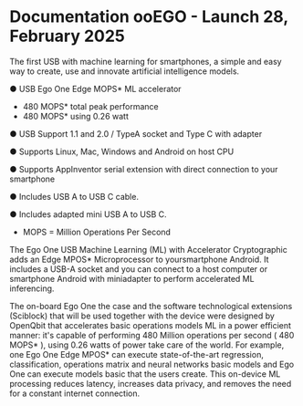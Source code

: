 # Documentation ooEGO - Launch 28, February 2025
The first USB with machine learning for smartphones, a simple and 
easy way to create, use and innovate artificial intelligence models.

● USB Ego One Edge MOPS* ML accelerator
- 480 MOPS* total peak performance
- 480 MOPS* using 0.26 watt
  
● USB Support 1.1 and 2.0 / TypeA socket and Type C with adapter

● Supports Linux, Mac, Windows and Android on host CPU

● Supports AppInventor serial extension with direct connection to your smartphone

● Includes USB A to USB C cable.

● Includes adapted mini USB A to USB C.

 * MOPS = Million Operations Per Second

The Ego One USB Machine Learning (ML) with Accelerator Cryptographic adds an Edge MPOS* Microprocessor to yoursmartphone Android. It includes a USB-A socket and you can
connect to a host computer or smartphone Android with miniadapter to perform accelerated ML inferencing.

The on-board Ego One the case and the software technological extensions (Sciblock) that will be used together with the device were designed by OpenQbit that accelerates basic operations models ML in a power efficient manner: it's capable of performing 480 Million operations per second ( 480 MOPS* ), using 0.26 watts of power take care of the world. For example, one Ego One Edge MPOS* can execute state-of-the-art regression, classification, operations matrix and neural networks basic models and Ego One can execute models basic that the users create. This on-device ML processing reduces latency, increases data privacy, and removes the need for a constant internet connection.

